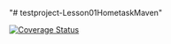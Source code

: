 "# testproject-Lesson01HometaskMaven" 

[![Coverage Status](https://coveralls.io/repos/github/KonstantinP-Od-Ua/testproject-Lesson01HometaskMaven/badge.svg?branch=master)](https://coveralls.io/github/KonstantinP-Od-Ua/testproject-Lesson01HometaskMaven?branch=master)